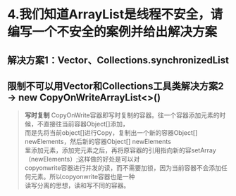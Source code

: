 # 4.我们知道ArrayList是线程不安全，请编写一个不安全的案例并给出解决方案

## 解决方案1：Vector、Collections.synchronizedList

## 限制不可以用Vector和Collections工具类解决方案2 -> new CopyOnWriteArrayList<>()

> **写时复制**
> CopyOnWrite容器即写时复制的容器。往一个容器添加元素的时候，不直接往当前容器Object[]添加，  
> 而是先将当前object[]进行Copy，复制出一个新的容器Object[] newElements，然后新的容器Object[] newElements  
> 里添加元素，添加完元素之后，再将原容器的引用指向新的容setArray（newElements）;这样做的好处是可以对  
> copyonwrite容器进行并发的读，而不需要加锁，因为当前容器不会添加任何元素。所以copyonwrite容器也是一种  
> 读写分离的思想，读和写不同的容器。
